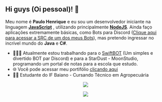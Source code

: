 <strong> <h2> Hi guys (Oi pessoal)! 👋</h2> </strong>

<p>
 Meu nome é <strong>Paulo Henrique</strong> e eu sou um desenvolvedor iniciante na linguagem <strong> <a href="https://www.javascript.com/"> JavaScript</a></strong> , utilizando principalmente <strong> <a href="https://nodejs.org/en/"> NodeJS</a></strong>. Ainda faço aplicações extremamente básicas, como Bots para Discord (<a href="https://github.com/SrWhale/Pterodactyl-Panel">Clique aqui para acessar a SRC de um dos meus Bots</a>), mas pretendo ingressar no incrível mundo do <strong>Java</strong> e <strong>C#</strong>. 

- 👨🏽‍💻 Atualmente estou trabalhando para o <a href="https://github.com/SwiftBot-Team">SwiftBOT</a> (Um simples e divertido BOT par Discord) e para a StarDust - MoonStudio, programando um portal de notas para a escola que estudo.
- 🌐 Você pode acessar meu portifólio [clicando aqui](https://github.com/SrWhale?tab=repositories)
- 👨‍🎓 Estudante do IF Baiano - Cursando Técnico em Agropecuária
</p>

<p align = "center">
 <a href="https://github.com/SrWhale/">
 <img src = "https://github-readme-stats.vercel.app/api?username=srwhale&show_icons=true&theme=chartreuse-dark&line_height=27">
 </a>
 <p align="center">
  <a href="">
   <img src = "https://github-readme-stats.vercel.app/api/top-langs/?username=SrWhale&layout=compact">
  </a>
 </p>
 </p>
